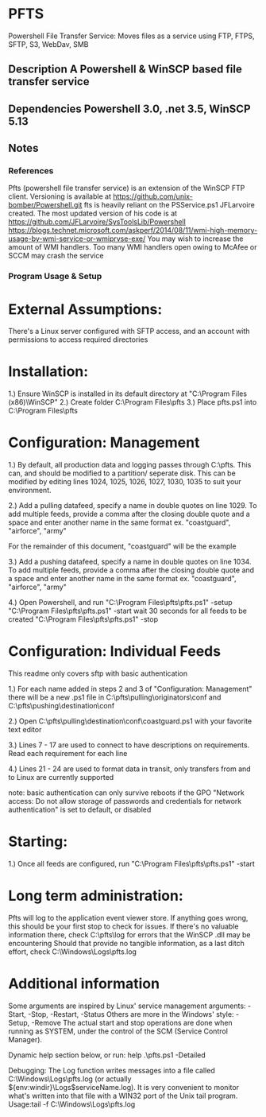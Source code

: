 # PFTS
Powershell File Transfer Service: Moves files as a service using FTP, FTPS, SFTP, S3, WebDav, SMB

## Description     A Powershell & WinSCP based file transfer service

## Dependencies    Powershell 3.0, .net 3.5, WinSCP 5.13

## Notes   

### References
Pfts (powershell file transfer service) is an extension of the WinSCP FTP client. Versioning is available at https://github.com/unix-bomber/Powershell.git fts is heavily reliant on the PSService.ps1 JFLarvoire created. The most updated version of his code is at https://github.com/JFLarvoire/SysToolsLib/Powershell
https://blogs.technet.microsoft.com/askperf/2014/08/11/wmi-high-memory-usage-by-wmi-service-or-wmiprvse-exe/ You may wish to increase the amount of WMI handlers. Too many WMI handlers open owing to McAfee or SCCM may crash the service


### Program Usage & Setup

# External Assumptions:
There's a Linux server configured with SFTP access, and an account with permissions to access required directories

# Installation:
 1.) Ensure WinSCP is installed in its default directory at "C:\Program Files (x86)\WinSCP"
 2.) Create folder C:\Program Files\pfts
 3.) Place pfts.ps1 into C:\Program Files\pfts

# Configuration: Management
1.) By default, all production data and logging passes through C:\pfts. This can, and should be modified to a partition/ seperate disk.
This can be modified by editing lines 1024, 1025, 1026, 1027, 1030, 1035 to suit your environment.

2.) Add a pulling datafeed, specify a name in double quotes on line 1029. To add multiple feeds, provide a comma after the closing double quote and a space and enter another name in the same format
ex. "coastguard", "airforce", "army"

For the remainder of this document, "coastguard" will be the example

3.) Add a pushing datafeed, specify a name in double quotes on line 1034. To add multiple feeds, provide a comma after the closing double quote and a space and enter another name in the same format
ex. "coastguard", "airforce", "army"

4.) Open Powershell, and run 
"C:\Program Files\pfts\pfts.ps1" -setup
"C:\Program Files\pfts\pfts.ps1" -start
wait 30 seconds for all feeds to be created
"C:\Program Files\pfts\pfts.ps1" -stop

# Configuration: Individual Feeds
This readme only covers sftp with basic authentication

1.) For each name added in steps 2 and 3 of "Configuration: Management" there will be a new .ps1 file in C:\pfts\pulling\originators\conf and C:\pfts\pushing\destination\conf

2.) Open C:\pfts\pulling\destination\conf\coastguard.ps1 with your favorite text editor

3.) Lines 7 - 17 are used to connect to have descriptions on requirements. Read each requirement for each line

4.) Lines 21 - 24 are used to format data in transit, only transfers from and to Linux are currently supported 

note: basic authentication can only survive reboots if the GPO "Network access: Do not allow storage of passwords and credentials for network authentication" is set to default, or disabled

# Starting:

1.) Once all feeds are configured, run 
"C:\Program Files\pfts\pfts.ps1" -start

# Long term administration:

Pfts will log to the application event viewer store. If anything goes wrong, this should be your first stop to check for issues.
If there's no valuable information there, check C:\pfts\log for errors that the WinSCP .dll may be encountering
Should that provide no tangible information, as a last ditch effort, check C:\Windows\Logs\pfts.log

# Additional information
 Some arguments are inspired by Linux' service management arguments: -Start, -Stop, -Restart, -Status Others are more in the Windows' style: -Setup, -Remove  The actual start and stop operations are done when  running as SYSTEM, under the control of the SCM (Service  Control Manager). 

Dynamic help section below, or run: help .\pfts.ps1 -Detailed  

  Debugging: The Log function writes messages into a file called C:\Windows\Logs\pfts.log (or actually ${env:windir}\Logs\$serviceName.log). It is very convenient to monitor what's written into that  file with a WIN32 port of the Unix tail program. Usage:tail -f C:\Windows\Logs\pfts.log
